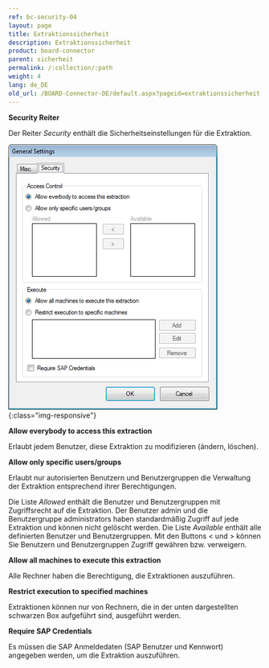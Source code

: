 ```yaml
---
ref: bc-security-04
layout: page
title: Extraktionssicherheit
description: Extraktionssicherheit
product: board-connector
parent: sicherheit
permalink: /:collection/:path
weight: 4
lang: de_DE
old_url: /BOARD-Connector-DE/default.aspx?pageid=extraktionssicherheit
---
```



**Security Reiter** 

Der Reiter *Security* enthält die Sicherheitseinstellungen für die Extraktion.

![Security-Tab-03](/img/content/Security-Tab-03.png){:class="img-responsive"}

**Allow everybody to access this extraction**

Erlaubt jedem Benutzer, diese Extraktion zu modifizieren (ändern, löschen).

**Allow only specific users/groups**

Erlaubt nur autorisierten Benutzern und Benutzergruppen die Verwaltung der Extraktion entsprechend ihrer Berechtigungen.

Die Liste *Allowed* enthält die Benutzer und Benutzergruppen mit Zugriffsrecht auf die Extraktion. Der Benutzer admin und die Benutzergruppe administrators haben standardmäßig Zugriff auf jede Extraktion und können nicht gelöscht werden. Die Liste *Available* enthält alle definierten Benutzer und Benutzergruppen. Mit den Buttons < und > können Sie Benutzern und Benutzergruppen Zugriff gewähren bzw. verweigern.

**Allow all machines to execute this extraction** 

Alle Rechner haben die Berechtigung, die Extraktionen auszuführen.

**Restrict execution to specified machines**

Extraktionen können nur von Rechnern, die in der unten dargestellten schwarzen Box aufgeführt sind, ausgeführt werden.

**Require SAP Credentials**

Es müssen die SAP Anmeldedaten (SAP Benutzer und Kennwort) angegeben werden, um die Extraktion auszuführen.

